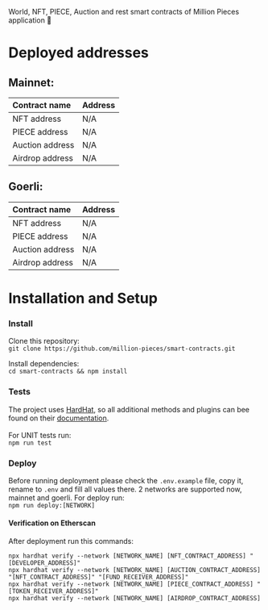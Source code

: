 World, NFT, PIECE, Auction and rest smart contracts of Million Pieces application 🌟

# Deployed addresses

## Mainnet:
|   Contract name            | Address                                       |
|:---------------------------|:----------------------------------------------|
| NFT address                | N/A     |
| PIECE address              | N/A     |
| Auction address            | N/A     |
| Airdrop address            | N/A     |


## Goerli:

|   Contract name            | Address                                       |
|:---------------------------|:----------------------------------------------|
| NFT address                | N/A     |
| PIECE address              | N/A     |
| Auction address            | N/A     |
| Airdrop address            | N/A     |


# Installation and Setup

### Install

Clone this repository: <br>
`git clone https://github.com/million-pieces/smart-contracts.git`

Install dependencies: <br>
`cd smart-contracts && npm install`

### Tests

The project uses [HardHat](https://hardhat.org/), so all additional methods and plugins can bee found on their [documentation](https://hardhat.org/getting-started/).  <br><br>
For UNIT tests run: <br>
`npm run test`

### Deploy

Before running deployment please check the `.env.example` file, copy it, rename to `.env` and fill all values there. 2 networks are supported now, mainnet and goerli. For deploy run: <br>
`npm run deploy:[NETWORK]`


#### Verification on Etherscan

After deployment run this commands:<br>

`npx hardhat verify --network [NETWORK_NAME] [NFT_CONTRACT_ADDRESS] "[DEVELOPER_ADDRESS]"` <br>
`npx hardhat verify --network [NETWORK_NAME] [AUCTION_CONTRACT_ADDRESS] "[NFT_CONTRACT_ADDRESS]" "[FUND_RECEIVER_ADDRESS]"` <br>
`npx hardhat verify --network [NETWORK_NAME] [PIECE_CONTRACT_ADDRESS] "[TOKEN_RECEIVER_ADDRESS]"` <br>
`npx hardhat verify --network [NETWORK_NAME] [AIRDROP_CONTRACT_ADDRESS]`

